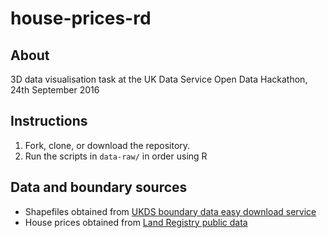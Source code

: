 # house-prices-rd

## About
3D data visualisation task at the UK Data Service Open Data Hackathon, 24th September 2016

## Instructions

1. Fork, clone, or download the repository.
2. Run the scripts in `data-raw/` in order using R

## Data and boundary sources

* Shapefiles obtained from [UKDS boundary data easy download service](census.ukdataservice.ac.uk/easydownload)
* House prices obtained from 
[Land Registry public data](http://publicdata.landregistry.gov.uk/market-trend-data/house-price-index-data/Average-prices-2016-07.csv)
